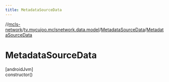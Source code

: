 ```yaml
---
title: MetadataSourceData
---
```

//[mcls-network](../../../index.html)/[tv.mycujoo.mclsnetwork.data.model](../index.html)/[MetadataSourceData](index.html)/[MetadataSourceData](-metadata-source-data.html)



# MetadataSourceData



[androidJvm]\
constructor()




